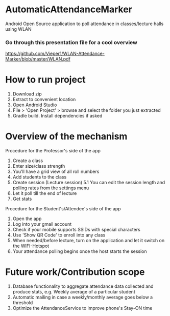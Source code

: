 # AutomaticAttendanceMarker
Android Open Source application to poll attendance in classes/lecture halls using WLAN

### Go through this presentation file for a cool overview
https://github.com/Vieper1/WLAN-Attendance-Marker/blob/master/WLAN.pdf


# How to run project
1. Download zip
2. Extract to convenient location
3. Open Android Studio
4. File > 'Open Project' > browse and select the folder you just extracted
5. Gradle build. Install dependencies if asked

# Overview of the mechanism
Procedure for the Professor's side of the app
1. Create a class
2. Enter size/class strength
3. You'll have a grid view of all roll numbers
4. Add students to the class
5. Create session (Lecture session)
  5.1 You can edit the session length and polling rates from the settings menu
6. Let it poll till the end of lecture
7. Get stats

Procedure for the Student's/Attendee's side of the app
1. Open the app
2. Log into your gmail account
3. Check if your mobile supports SSIDs with special characters
4. Use 'Show QR Code' to enroll into any class
5. When needed/before lecture, turn on the application and let it switch on the WIFI-Hotspot
6. Your attendance polling begins once the host starts the session

# Future work/Contribution scope
1. Database functionality to aggregate attendance data collected and produce stats, e.g. Weekly average of a particular student
2. Automatic mailing in case a weekly/monthly average goes below a threshold
3. Optimize the AttendanceService to improve phone's Stay-ON time
